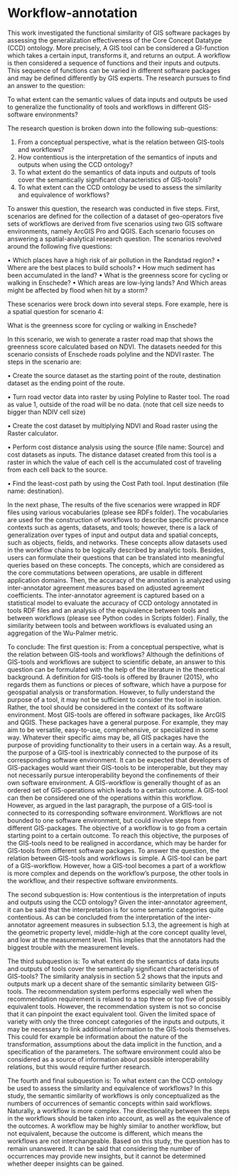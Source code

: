 # Workflow-annotation
This work investigated the functional similarity of GIS software packages by assessing the generalization effectiveness of the Core Concept Datatype (CCD) ontology.
More precisely, A GIS tool can be considered a GI-function which takes a certain input, transforms it, and returns an output. A workflow is then considered a sequence
of functions and their inputs and outputs. This sequence of functions can be varied in different software packages and may be defined differently by GIS experts.
The research pursues to find an answer to the question:

To what extent can the semantic values of data inputs and outputs be used to generalize the functionality of tools and workflows in different GIS-software environments?

The research question is broken down into the following sub-questions:

1)	From a conceptual perspective, what is the relation between GIS-tools and workflows? 
2)	How contentious is the interpretation of the semantics of inputs and outputs when using the CCD ontology?
3)	To what extent do the semantics of data inputs and outputs of tools cover the semantically significant characteristics of GIS-tools? 
4)	To what extent can the CCD ontology be used to assess the similarity and equivalence of workflows?


To answer this question, the research was conducted in five steps. First, scenarios are defined for the collection of a dataset of geo-operators five sets of workflows are
derived from five scenarios using two GIS software environments, namely ArcGIS Pro and QGIS. Each scenario focuses on answering a spatial-analytical research question. The
scenarios revolved around the following five questions:

•	Which places have a high risk of air pollution in the Randstad region?
•	Where are the best places to build schools?
•	How much sediment has been accumulated in the land?
•	What is the greenness score for cycling or walking in Enschede?
•	Which areas are low-lying lands? And Which areas might be affected by flood when hit by a storm?

These scenarios were brock down into several steps. Fore example, here is a spatial question for scenario 4:

What is the greenness score for cycling or walking in Enschede?

In this scenario, we wish to generate a raster road map that shows the greenness score calculated based on NDVI. The datasets needed for this scenario consists
of Enschede roads polyline and the NDVI raster. The steps in the scenario are:

•	Create the source dataset as the starting point of the route, destination dataset as the ending point of the route.

•	Turn road vector data into raster by using Polyline to Raster tool. The road as value 1, outside of the road will be no data. (note that cell size needs to bigger
than NDIV cell size)

•	Create the cost dataset by multiplying NDVI and Road raster using the Raster calculator.

•	Perform cost distance analysis using the source (file name: Source) and cost datasets as inputs. The distance dataset created from this tool is a raster in which
the value of each cell is the accumulated cost of traveling from each cell back to the source.

•	Find the least-cost path by using the Cost Path tool. Input destination (file name: destination).

In the next phase, The results of the five scenarios were wrapped in RDF files using various vocabularies (please see RDFs folder). The vocabularies are used for the construction
of workflows to describe specific provenance contexts such as agents, datasets, and tools; however, there is a lack of generalization over types of input and output data and
spatial concepts, such as objects, fields, and networks. These concepts allow datasets used in the workflow chains to be logically described by analytic tools. Besides, users 
can formulate their questions that can be translated into meaningful queries based on these concepts. The concepts, which are considered as the core commutations between operations,
are usable in different application domains. Then, the accuracy of the annotation is analyzed using inter-annotator agreement measures based on adjusted agreement coefficients. 
The inter-annotator agreement is captured based on a statistical model to evaluate the accuracy of CCD ontology annotated in tools RDF files and an analysis of the equivalence
between tools and between workflows (please see Python codes in Scripts folder). Finally, the similarity between tools and between workflows is evaluated using an aggregation of
the Wu-Palmer metric.

To conclude:
The first question is: From a conceptual perspective, what is the relation between GIS-tools and workflows? Although the definitions of GIS-tools and workflows are subject to
scientific debate, an answer to this question can be formulated with the help of the literature in the theoretical background. A definition for GIS-tools is offered by Brauner
(2015), who regards them as functions or pieces of software, which have a purpose for geospatial analysis or transformation. However, to fully understand the purpose of a tool,
it may not be sufficient to consider the tool in isolation. Rather, the tool should be considered in the context of its software environment. Most GIS-tools are offered in
software packages, like ArcGIS and QGIS. These packages have a general purpose. For example, they may aim to be versatile, easy-to-use, comprehensive, or specialized in some way.
Whatever their specific aims may be, all GIS packages have the purpose of providing functionality to their users in a certain way. As a result, the purpose of a GIS-tool is 
inextricably connected to the purpose of its corresponding software environment. It can be expected that developers of GIS-packages would want their GIS-tools to be
interoperable, but they may not necessarily pursue interoperability beyond the confinements of their own software environment. 
A GIS-workflow is generally thought of as an ordered set of GIS-operations which leads to a certain outcome. A GIS-tool can then be considered one of the operations within this 
workflow. However, as argued in the last paragraph, the purpose of a GIS-tool is connected to its corresponding software environment. Workflows are not bounded to one software 
environment, but could involve steps from different GIS-packages. The objective of a workflow is to go from a certain starting point to a certain outcome. To reach this 
objective, the purposes of the GIS-tools need to be realigned in accordance, which may be harder for GIS-tools from different software packages. To answer the question, the 
relation between GIS-tools and workflows is simple. A GIS-tool can be part of a GIS-workflow. However, how a GIS-tool becomes a part of a workflow is more complex and depends on
the workflow’s purpose, the other tools in the workflow, and their respective software environments.

The second subquestion is: How contentious is the interpretation of inputs and outputs using the CCD ontology? Given the inter-annotator agreement, it can be said that the 
interpretation is for some semantic categories quite contentious. As can be concluded from the interpretation of the inter-annotator agreement measures in subsection 5.1.3, 
the agreement is high at the geometric property level, middle-high at the core concept quality level, and low at the measurement level. This implies that the annotators had 
the biggest trouble with the measurement levels. 

The third subquestion is: To what extent do the semantics of data inputs and outputs of tools cover the semantically significant characteristics of GIS-tools? The similarity 
analysis in section 5.2 shows that the inputs and outputs mark up a decent share of the semantic similarity between GIS-tools. The recommendation system performs especially 
well when the recommendation requirement is relaxed to a top three or top five of possibly equivalent tools. However, the recommendation system is not so concise that it can 
pinpoint the exact equivalent tool. Given the limited space of variety with only the three concept categories of the inputs and outputs, it may be necessary to link additional 
information to the GIS-tools themselves. This could for example be information about the nature of the transformation, assumptions about the data implicit in the function, and 
a specification of the parameters. The software environment could also be considered as a source of information about possible interoperability relations, but this would require
further research.

The fourth and final subquestion is: To what extent can the CCD ontology be used to assess the similarity and equivalence of workflows? In this study, the semantic similarity of
workflows is only conceptualized as the numbers of occurrences of semantic concepts within said workflows. Naturally, a workflow is more complex. The directionality between the
steps in the workflows should be taken into account, as well as the equivalence of the outcomes. A workflow may be highly similar to another workflow, but not equivalent, 
because the outcome is different, which means the workflows are not interchangeable. Based on this study, the question has to remain unanswered. It can be said that considering 
the number of occurrences may provide new insights, but it cannot be determined whether deeper insights can be gained. 
